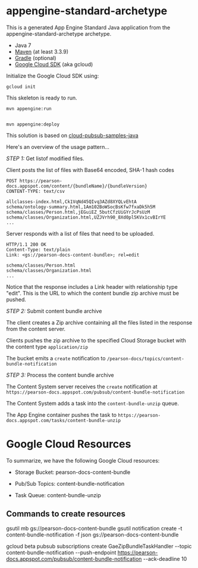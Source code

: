 appengine-standard-archetype
============================

This is a generated App Engine Standard Java application from the appengine-standard-archetype archetype.


* Java 7
* [Maven](https://maven.apache.org/download.cgi) (at least 3.3.9)
* [Gradle](https://gradle.org/gradle-download/) (optional)
* [Google Cloud SDK](https://cloud.google.com/sdk/) (aka gcloud)

Initialize the Google Cloud SDK using:

    gcloud init

This skeleton is ready to run.



    mvn appengine:run


    mvn appengine:deploy

This solution is based on [cloud-pubsub-samples-java](https://github.com/GoogleCloudPlatform/cloud-pubsub-samples-java/tree/master/appengine-push)

Here's an overview of the usage pattern...

*STEP 1:* Get listof modified files.

Client posts the list of files with Base64 encoded, SHA-1 hash codes

```
POST https://pearson-docs.appspot.com/content/{bundleName}/{bundleVersion}
CONTENT-TYPE: text/csv

allclasses-index.html,Ck1VqNd45QIvq3AZd8XYQLvEhtA
schema/ontology-summary.html,1Am102BoWSocBsKfw7fxaDk5h5M
schema/classes/Person.html,jEGuiEZ_5butCfzUiGYrJcPsUzM
schema/classes/Organization.html,UZJVrh90_8Xd0pl5KVx1cvBIrYE
...

```

Server responds with a list of files that need to be uploaded.

```
HTTP/1.1 200 OK
Content-Type: text/plain
Link: <gs://pearson-docs-content-bundle>; rel=edit

schema/classes/Person.html
schema/classes/Organization.html
...

```

Notice that the response includes a Link header with relationship type "edit".
This is the URL to which the content bundle zip archive must be pushed.

*STEP 2:* Submit content bundle archive

The client creates a Zip archive containing all the files listed in the response
from the content server.

Clients pushes the zip archive to the specified Cloud Storage bucket with the
content type `application/zip`

The bucket emits a `create` notification to  `/pearson-docs/topics/content-bundle-notification`

*STEP 3:* Process the content bundle archive

The Content System server receives the `create` notification at `https://pearson-docs.appspot.com/pubsub/content-bundle-notification`

The Content System adds a task into the `content-bundle-unzip` queue.

The App Engine container pushes the task to `https://pearson-docs.appspot.com/tasks/content-bundle-unzip`


# Google Cloud Resources

To summarize, we have the following Google Cloud resources:

- Storage Bucket: pearson-docs-content-bundle

- Pub/Sub Topics: content-bundle-notification

- Task Queue: content-bundle-unzip

## Commands to create resources
gsutil mb gs://pearson-docs-content-bundle
gsutil notification create -t content-bundle-notification -f json gs://pearson-docs-content-bundle 

gcloud beta pubsub subscriptions create GaeZipBundleTaskHandler --topic content-bundle-notification --push-endpoint https://pearson-docs.appspot.com/pubsub/content-bundle-notification  --ack-deadline 10

